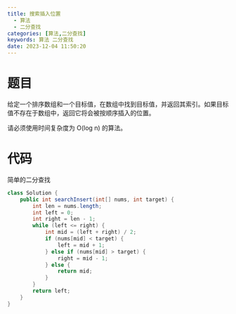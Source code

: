 ```yaml
---
title: 搜索插入位置
  - 算法
  - 二分查找
categories: [算法,二分查找]
keywords: 算法 二分查找
date: 2023-12-04 11:50:20
---
```


# 题目
给定一个排序数组和一个目标值，在数组中找到目标值，并返回其索引。如果目标值不存在于数组中，返回它将会被按顺序插入的位置。

请必须使用时间复杂度为 O(log n) 的算法。

# 代码
简单的二分查找
```java
class Solution {
    public int searchInsert(int[] nums, int target) {
        int len = nums.length;
        int left = 0;
        int right = len - 1;
        while (left <= right) {
            int mid = (left + right) / 2;
            if (nums[mid] < target) {
                left = mid + 1;
            } else if (nums[mid] > target) {
                right = mid - 1;
            } else {
                return mid;
            }
        }
        return left;
    } 
}
```